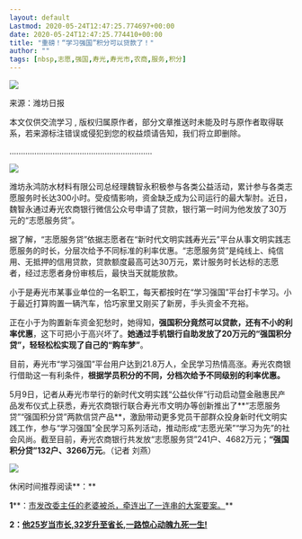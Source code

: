 ```yaml
---
layout: default
Lastmod: 2020-05-24T12:47:25.774697+00:00
date: 2020-05-24T12:47:25.774410+00:00
title: "重磅！“学习强国”积分可以贷款了！"
author: ""
tags: [nbsp,志愿,强国,寿光,寿光市,农商,服务,积分]
---
```


![](https://images.weserv.nl/?url=https%3A//mmbiz.qpic.cn/mmbiz_png/TFTyEKGfzCEK8eRM1ASvicicejorF48KQQR8q5pJSiaaia6ibWAdy62SgfxssRbr3mRz4n55JdpNibmfny3MD1gCNcnw/640%3Fwx_fmt%3Djpeg)

来源：潍坊日报

本文仅供交流学习 , 版权归属原作者，部分文章推送时未能及时与原作者取得联系，若来源标注错误或侵犯到您的权益烦请告知，我们将立即删除。  

...............................................................

![](https://images.weserv.nl/?url=https%3A//mmbiz.qpic.cn/mmbiz_png/DDSZ5R2lB8T7icElaFibITFl8Vv3jJ5r4RiaIBrVRbIuQvibHZNSRKBrOlibSia8ibbpxLQUouicjHRRJG0nCKnMaic9NmA/640%3Fwx_fmt%3Dpng)

  

潍坊永鸿防水材料有限公司总经理魏智永积极参与各类公益活动，累计参与各类志愿服务时长达300小时。受疫情影响，资金缺乏成为公司运行的最大掣肘。近日，魏智永通过寿光农商银行微信公众号申请了贷款，银行第一时间为他发放了30万元的“志愿服务贷”。

据了解，“志愿服务贷”依据志愿者在“新时代文明实践寿光云”平台从事文明实践志愿服务的时长，分层次给予不同标准的利率优惠。“志愿服务贷”是纯线上、纯信用、无抵押的信用贷款，贷款额度最高可达30万元，累计服务时长达标的志愿者，经过志愿者身份审核后，最快当天就能放款。

小于是寿光市某事业单位的一名职工，每天都按时在“学习强国”平台打卡学习。小于最近打算购置一辆汽车，恰巧家里又刚买了新房，手头资金不充裕。

正在小于为购置新车资金犯愁时，她得知，**强国积分竟然可以贷款，还有不小的利率优惠**，这下可把小于高兴坏了。**她通过手机银行自助发放了20万元的“强国积分贷”，轻轻松松实现了自己的“购车梦”**。

目前，寿光市“学习强国”平台用户达到21.8万人，全民学习热情高涨。寿光农商银行借助这一有利条件，**根据学员积分的不同，分档次给予不同级别的利率优惠。**

5月9日，记者从寿光市举行的新时代文明实践“公益伙伴”行动启动暨金融惠民产品发布仪式上获悉，寿光农商银行联合寿光市文明办等创新推出了**“志愿服务贷”“强国积分贷”两款信贷产品**，激励带动更多党员干部群众投身新时代文明实践工作，参与“学习强国”全民学习系列活动，推动形成“志愿光荣”“学习为先”的社会风尚。截至目前，寿光农商银行共发放“志愿服务贷”241户、4682万元；**“强国积分贷”132户、3266万元**。（记者 刘燕）

![](https://images.weserv.nl/?url=https%3A//mmbiz.qpic.cn/mmbiz_gif/P9WHicHHHlMvA7bibtq47w3ZHicxV0LVGQHicumeRXMrD7GbTLaSTjT5NAyJjkoafk2domjPcM2EoWdRicQRJmVetzw/640%3Fwx_fmt%3Dgif)

休闲时间推荐阅读**：**

**1****：[市发改委主任的老婆被杀，牵连出了一连串的大案要案。](http://mp.weixin.qq.com/s?__biz=MzUxNTk3NzgxMg==&mid=2247485755&idx=3&sn=81ed2fcaac3b0d27a59650de940841dc&chksm=f9af2e00ced8a716c33e1a4f0776d099ac9be9ec675a2fbd730eef497d03cf5c09685cb9075f&scene=21#wechat_redirect)**

****2：[他25岁当市长,32岁升至省长,一路惊心动魄九死一生!](http://mp.weixin.qq.com/s?__biz=MzUxNTk3NzgxMg==&mid=2247485755&idx=4&sn=4e99c029b2bf47d6e903dba404bda272&chksm=f9af2e00ced8a716955d363d2dec9a4ce1a9d4ae0977f5ddf7a5ee0736e61f55568b4db09630&scene=21#wechat_redirect)****

